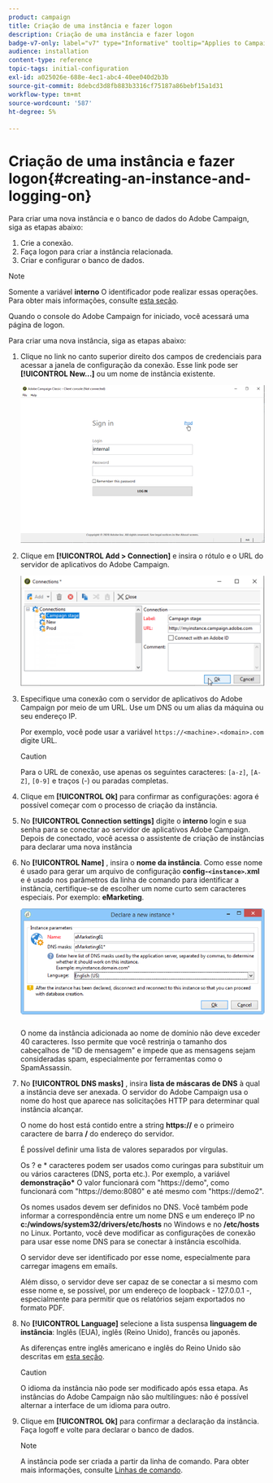 ```yaml
---
product: campaign
title: Criação de uma instância e fazer logon
description: Criação de uma instância e fazer logon
badge-v7-only: label="v7" type="Informative" tooltip="Applies to Campaign Classic v7 only"
audience: installation
content-type: reference
topic-tags: initial-configuration
exl-id: a025026e-688e-4ec1-abc4-40ee040d2b3b
source-git-commit: 8debcd3d8fb883b3316cf75187a86bebf15a1d31
workflow-type: tm+mt
source-wordcount: '587'
ht-degree: 5%

---
```


# Criação de uma instância e fazer logon{#creating-an-instance-and-logging-on}



Para criar uma nova instância e o banco de dados do Adobe Campaign, siga as etapas abaixo:

1. Crie a conexão.
1. Faça logon para criar a instância relacionada.
1. Criar e configurar o banco de dados.

>[!NOTE]
>
>Somente a variável **interno** O identificador pode realizar essas operações. Para obter mais informações, consulte [esta seção](../../installation/using/configuring-campaign-server.md#internal-identifier).

Quando o console do Adobe Campaign for iniciado, você acessará uma página de logon.

Para criar uma nova instância, siga as etapas abaixo:

1. Clique no link no canto superior direito dos campos de credenciais para acessar a janela de configuração da conexão. Esse link pode ser **[!UICONTROL New...]** ou um nome de instância existente.

   ![](assets/s_ncs_install_define_connection_01.png)

1. Clique em **[!UICONTROL Add > Connection]** e insira o rótulo e o URL do servidor de aplicativos do Adobe Campaign.

   ![](assets/s_ncs_install_define_connection_02.png)

1. Especifique uma conexão com o servidor de aplicativos do Adobe Campaign por meio de um URL. Use um DNS ou um alias da máquina ou seu endereço IP.

   Por exemplo, você pode usar a variável `https://<machine>.<domain>.com` digite URL.

   >[!CAUTION]
   >
   >Para o URL de conexão, use apenas os seguintes caracteres: `[a-z]`, `[A-Z]`, `[0-9]` e traços (-) ou paradas completas.

1. Clique em **[!UICONTROL Ok]** para confirmar as configurações: agora é possível começar com o processo de criação da instância.
1. No **[!UICONTROL Connection settings]** digite o **interno** login e sua senha para se conectar ao servidor de aplicativos Adobe Campaign. Depois de conectado, você acessa o assistente de criação de instâncias para declarar uma nova instância
1. No **[!UICONTROL Name]** , insira o **nome da instância**. Como esse nome é usado para gerar um arquivo de configuração **config-`<instance>`.xml** e é usado nos parâmetros da linha de comando para identificar a instância, certifique-se de escolher um nome curto sem caracteres especiais. Por exemplo: **eMarketing**.

   ![](assets/s_ncs_install_create_instance.png)

   O nome da instância adicionada ao nome de domínio não deve exceder 40 caracteres. Isso permite que você restrinja o tamanho dos cabeçalhos de &quot;ID de mensagem&quot; e impede que as mensagens sejam consideradas spam, especialmente por ferramentas como o SpamAssassin.

1. No **[!UICONTROL DNS masks]** , insira **lista de máscaras de DNS** à qual a instância deve ser anexada. O servidor do Adobe Campaign usa o nome do host que aparece nas solicitações HTTP para determinar qual instância alcançar.

   O nome do host está contido entre a string **https://** e o primeiro caractere de barra **/** do endereço do servidor.

   É possível definir uma lista de valores separados por vírgulas.

   Os ? e &#42; caracteres podem ser usados como curingas para substituir um ou vários caracteres (DNS, porta etc.). Por exemplo, a variável **demonstração&#42;** O valor funcionará com &quot;https://demo&quot;, como funcionará com &quot;https://demo:8080&quot; e até mesmo com &quot;https://demo2&quot;.

   Os nomes usados devem ser definidos no DNS. Você também pode informar a correspondência entre um nome DNS e um endereço IP no **c:/windows/system32/drivers/etc/hosts** no Windows e no **/etc/hosts** no Linux. Portanto, você deve modificar as configurações de conexão para usar esse nome DNS para se conectar à instância escolhida.

   O servidor deve ser identificado por esse nome, especialmente para carregar imagens em emails.

   Além disso, o servidor deve ser capaz de se conectar a si mesmo com esse nome e, se possível, por um endereço de loopback - 127.0.0.1 -, especialmente para permitir que os relatórios sejam exportados no formato PDF.

1. No **[!UICONTROL Language]** selecione a lista suspensa **linguagem de instância**: Inglês (EUA), inglês (Reino Unido), francês ou japonês.

   As diferenças entre inglês americano e inglês do Reino Unido são descritas em [esta seção](../../platform/using/adobe-campaign-workspace.md#date-and-time).

   >[!CAUTION]
   >
   >O idioma da instância não pode ser modificado após essa etapa. As instâncias do Adobe Campaign não são multilíngues: não é possível alternar a interface de um idioma para outro.

1. Clique em **[!UICONTROL Ok]** para confirmar a declaração da instância. Faça logoff e volte para declarar o banco de dados.

   >[!NOTE]
   >
   >A instância pode ser criada a partir da linha de comando. Para obter mais informações, consulte [Linhas de comando](../../installation/using/command-lines.md).
